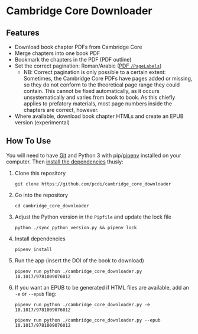 # Cambridge Core Downloader
## Features
- Download book chapter PDFs from Cambridge Core
- Merge chapters into one book PDF
- Bookmark the chapters in the PDF (PDF outline)
- Set the correct pagination: Roman/Arabic ([PDF `/PageLabels`](https://www.w3.org/TR/2014/NOTE-WCAG20-TECHS-20140408/PDF17#PDF17-ex2))
  - NB: Correct pagination is only possible to a certain extent: Sometimes, the Cambridge Core PDFs have pages added or missing, so they do not conform to the theoretical page range they could contain. This cannot be fixed automatically, as it occurs unsystematically and varies from book to book. As this chiefly applies to prefatory materials, most page numbers inside the chapters are correct, however.
- Where available, download book chapter HTMLs and create an EPUB version (experimental)

## How To Use

You will need to have [Git](https://git-scm.com/) and Python 3 with pip/[pipenv](https://pipenv.pypa.io/en/latest/) installed on your computer.
Then [install the dependencies](https://pipenv.pypa.io/en/latest/basics/#example-pipenv-workflow) thusly:

1. Clone this repository  
    ```{shell}
    git clone https://github.com/pcdi/cambridge_core_downloader
    ```
2. Go into the repository
    ```{shell}
    cd cambridge_core_downloader
    ```
3. Adjust the Python version in the `Pipfile` and update the lock file
    ```{shell}
    python ./sync_python_version.py && pipenv lock
    ```
4. Install dependencies
    ```{shell}
    pipenv install
    ```
5. Run the app (insert the DOI of the book to download)
    ```{shell}
    pipenv run python ./cambridge_core_downloader.py 10.1017/9781009076012
    ```
6. If you want an EPUB to be generated if HTML files are available, add an `-e` or `--epub` flag:
    ```{shell}
    pipenv run python ./cambridge_core_downloader.py -e 10.1017/9781009076012
    ```
    ```{shell}
    pipenv run python ./cambridge_core_downloader.py --epub 10.1017/9781009076012
    ```
